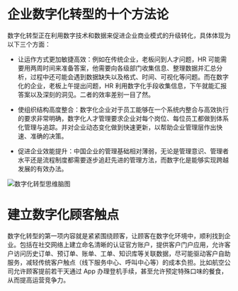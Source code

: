 # 企业数字化转型的十个方法论

数字化转型正在利用数字技术和数据来促进企业商业模式的升级转化，具体体现为以下三个方面：

- 让运作方式更加敏捷高效：例如在传统企业，老板问到人才问题，HR 可能需要用两周时间来准备答案，他需要向各级部门收集信息、整理数据并汇总分析，过程中还可能会遇到数据缺失以及格式、时间、可视化等问题。而在数字化的企业，老板上午提出问题，HR 利用数字化手段收集信息，下午就能汇报答案以及深刻的洞见。二者的效率差别一目了然。

- 使组织结构高度整合：数字化企业对于员工能够在一个系统内整合与高效执行的要求非常明确，数字化人才管理要求企业对每个岗位、每位员工都做到体系化管理与追踪。并对企业动态变化做到快速更新，以帮助企业管理层作出快速、准确的决策。

- 促进企业效能提升：中国企业的管理基础相对薄弱，无论是管理意识、管理者水平还是流程制度都需要逐步追赶先进的管理方法，而数字化是能够实现跨越发展的有效办法。

![数字化转型思维脑图](https://pic.imgdb.cn/item/60cef6c9844ef46bb2d55948.jpg)

# 建立数字化顾客触点

数字化转型的第一项内容就是紧紧围绕顾客，让顾客在数字化环境中，顺利找到企业。包括在社交网络上建立命名清晰的认证官方账户，提供客户门户应用，允许客户访问历史订单、预订单、账单、工单、知识库等关联数据，尽可能驱动客户自助服务，减轻传统客户触点（线下服务中心、呼叫中心等）的成本负担。比如航空公司允许顾客提前若干天通过 App 办理登机手续，甚至允许预定特殊口味的餐食，从而提高运营竞争力。
